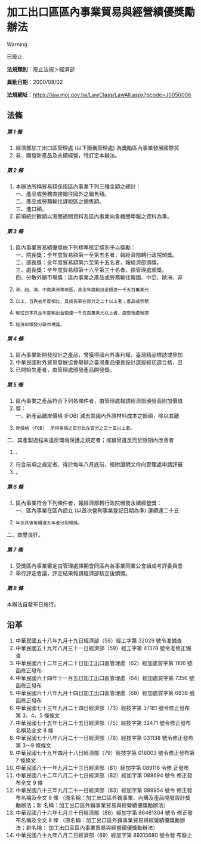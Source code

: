 # 加工出口區區內事業貿易與經營績優獎勵辦法


> [!WARNING]
> 已廢止


**法規類別**：廢止法規＞經濟部

**異動日期**：2000/08/02  

**法規網址**：https://law.moj.gov.tw/LawClass/LawAll.aspx?pcode=J0050006



## 法條
##### 第 1 條
1. 經濟部加工出口區管理處 (以下簡稱管理處) 為獎勵區內事業發展國際貿
1. 易、開發新產品及永續經營，特訂定本辦法。

##### 第 2 條
1. 本辦法所稱貿易額係指區內事業下列三種金額之總計：  
一、產品或勞務直接銷往國外之銷售額。  
二、產品或勞務輸往課稅區之銷售額。  
三、進口額。
1. 前項統計數額以海關通關資料及區內事業向各機關申報之資料為準。

##### 第 3 條
1. 區內事業貿易績優獎依下列標準核定獎別予以獎勵：  
一、院長獎：全年度貿易額第一至第五名者，報經濟部轉行政院頒獎。  
二、部長獎：全年度貿易額第六至第十五名者，報經濟部頒獎。  
三、處長獎：全年度貿易額第十六至第三十名者，由管理處頒獎。  
四、分散外銷市場獎：區內事業之產品或勞務輸往韓國、中亞、歐洲、非
1.     洲、紐、澳、中南美洲等地區，其全年度輸出金額達一千五百萬美元
1.     以上，且與去年度相比，其成長率在百分之二十以上者；產品或勞務
1.     輸往日本其全年度輸出金額達一千五百萬美元以上者，由管理處報請
1.     經濟部頒發分散市場獎。

##### 第 4 條
1. 區內事業新開發設計之產品，曾獲得國內外專利權、臺灣精品標誌或參加
1. 中華民國對外貿易發展協會舉辦之臺灣產品優良設計選拔經初選合格，且
1. 已開始生產者，由管理處頒發產品開發獎。

##### 第 5 條
1. 區內事業之產品符合下列各條件者，由管理處報請經濟部頒發高附加價值
1. 獎：  
一、新產品離岸價格 (FOB)  減去其國內外原材料成本之餘額，除以其離
1.     岸價格 (FOB)  所得單價之百分比在百分之三十五以上者。  
二、其產製過程未違反環境保護之規定者；或雖曾違反而於限期內改善者
1.     。
1. 符合前項之規定者，得於每年八月底前，檢附證明文件向管理處申請評審
1. 。

##### 第 6 條
1. 區內事業符合下列條件者，報經濟部轉行政院頒發永續經營獎：  
一、區內事業在區內設立 (以首次營利事業登記日期為準) 連續達二十五
1.     年及其後每續達五年者分別頒獎。  
二、商譽良好。

##### 第 7 條
1. 受獎區內事業審定由管理處擇期會同區內各事業同業公會組成考評委員會
1. 舉行評定會議，評定結果報請經濟部核定後頒獎。

##### 第 8 條
本辦法自發布日施行。

## 沿革
1. 中華民國五十八年九月十九日經濟部（58）經工字第 32029  號令准備查
1. 中華民國五十九年八月三十一日經濟部（59）經工字第 41378  號令准修正備查
1. 中華民國六十二年三月二十日加工出口區管理處（62）經加處貿字第 1106 號函修正發布
1. 中華民國六十四年十一月五日加工出口區管理處（64）經加處貿字第 7356 號函修正發布
1. 中華民國六十八年九月十四日加工出口區管理處（68）經加處貿字第 6838 號函修正發布
1. 中華民國七十三年九月二十四日經濟部（73）經技字第 37181  號令修正發布第 3、4、5  條條文
1. 中華民國七十五年七月二十五日經濟部（75）經技字第 32471  號令修正發布名稱及全文 8  條
1. 中華民國七十八年六月二十一日經濟部（78）經技字第 031138 號令修正發布第 3～9 條條文
1. 中華民國七十九年四月十八日經濟部（79）經技字第 016003 號令修正發布第 7  條條文
1.  中華民國八十一年九月二十三日經濟部（81）經加字第 089116 令修  正發布
1.  中華民國八十二年八月二十七日經濟部（82）經加字第 088694 號令  修正發布全文 9  條
1.  中華民國八十三年九月二十一日經濟部（83）經加字第 089954 號令  修正發布名稱及全文 9  條  （原名稱：加工出口區外銷事業、內購及產品開發設計獎勵辦法；新  名稱：加工出口區外銷事業貿易與經營績優獎勵辦法）
1.  中華民國八十六年七月三十日經濟部（86）經加字第 86461304 號令  修正發布名稱及全文 8  條  （原名稱：加工出口區外銷事業貿易與經營績優獎勵辦法；新名稱：  加工出口區區內事業貿易與經營績優獎勵辦法）
1.  中華民國八十九年八月二日經濟部（89）經加字第 89315680 號令發  布廢止
